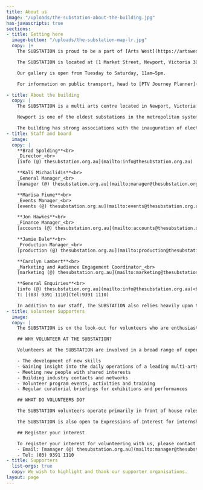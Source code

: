 ```yaml
---
title: About us
image: "/uploads/the-substation-about-the-building.jpg"
has-javascripts: true
sections:
- title: Getting here
  image-bottom: "/uploads/the-substation-map-lr.jpg"
  copy: |+
    The SUBSTATION is proud to be a part of [Arts West](https://artswest.com.au/), a unique alliance of arts organisations who reflect the exciting, vibrant and diverse arts and culture thriving in Melbourne’s inner west.

    The SUBSTATION is located at [1 Market Street, Newport, Victoria 3015](https://goo.gl/maps/WG1MkodsgHP2).

    Our gallery is open from Tuesday to Saturday, 11am–5pm.

    For information on public transport, head to [PTV Journey Planner](http://ptv.vic.gov.au/journey#jpsearch%5Baction%5D=showPlanner).

- title: About the building
  copy: |
    The SUBSTATION is a multi arts centre located in Newport, Victoria. One of Melbourne’s newest arts venues, the building houses the biggest visual arts gallery in the Western Suburbs of Melbourne, a dance studio and a large-scale multi-purpose performance space. The SUBSTATION is a one of a kind arts venue in Victoria in that its architecture and spaces invite artists to work across art form and scale. The SUBSTATION aims to engage with artists to introduce new audiences to new artists and artistic work. We invite artists to utilise our unique spaces in the development and staging of work that responds to ideas that are relevant to our place in Melbourne, Australia and the world.

    Newport is one of the oldest substations in the metropolitan systems, and also one of the largest, comparable to the North Fitzroy substation and slightly smaller than the Newmarket substation. It displays an exceptionally high level of integrity not seen in any other extant examples of this substation design, and although much of the original equipment has been removed or vandalised, the building is highly demonstrative of early twentieth century power generating practices. The building has strong visual and functional associations with the nearby Newport railway workshops, established in 1882.

    The building has strong associations with the inauguration of electric services, due to its construction during the first phase of the scheme. It is also important for its associations with the engineering firm Merz and MacLellan, who designed the electrification scheme as well as the early substations in association with the VR Way and Works Branch. Its construction by the Victorian Railways sets the building apart from contemporary Railways structures built under contract.
- title: Staff and board
  image: 
  copy: |
    **Brad Spolding**<br>
    _Director_<br>
    [info (@) thesubstation.org.au](mailto:info@thesubstation.org.au)

    **Kali Michailidis**<br>
    _General Manager_<br>
    [manager (@) thesubstation.org.au](mailto:manager@thesubstation.org.au)

    **Marisa Fiume**<br>
    _Events Manager_<br>
    [events (@) thesubstation.org.au](mailto:events@thesubstation.org.au)

    **Jon Hawkes**<br>
    _Finance Manager_<br>
    [accounts (@) thesubstation.org.au](mailto:accounts@thesubstation.org.au)

    **Jamie Dale**<br>
    _Production Manager_<br>
    [production (@) thesubstation.org.au](mailto:production@thesubstation.org.au)

    **Carolyn Lambert**<br>
    _Marketing and Audience Engagement Coordinator_<br>
    [marketing (@) thesubstation.org.au](mailto:marketing@thesubstation.org.au)

    **General Enquiries**<br>
    [info (@) thesubstation.org.au](mailto:info@thesubstation.org.au)<br>
    T: [(03) 9391 1110](tel:9391 1110)

    In addition to our staff, The SUBSTATION also relies heavily upon the tireless efforts of our volunteers.
- title: Volunteer Supporters
  image: 
  copy: |
    The SUBSTATION is on the look-out for volunteers who are enthusiastic and dedicated to the promotion of visual and performing arts in its myriad forms. The SUBSTATION volunteers play an active role in delivering excellent customer experiences and ensuring The SUBSTATION remains a valued cultural destination. Whether you want to gain experience in the industry, learn more about visual and performing arts, pass on your skills and knowledge to others or just want to socialise with people with similar interests – we want to hear from you!

    ## WHY VOLUNTEER AT THE SUBSTATION?

    Volunteers at The SUBSTATION are involved in a broad range of experiences. The benefits of volunteering include:

    - The development of new skills
    - Gaining insight into the daily operations of a leading multi-arts organisation
    - Meeting new people with shared interests
    - Building industry contacts and networks
    - Volunteer program events, activities and training
    - Regular curatorial briefings for exhibitions and performances

    ## WHAT DO VOLUNTEERS DO?

    The SUBSTATION volunteers operate primarily in front of house roles, invigilating exhibitions, ushering for performances and assisting with private and corporate events.

    The SUBSTATION is also open to Expressions of Interest for internships from tertiary or post-graduate students in areas of marketing, production and    general administration (subject to availability).

    ## Register your interest

    To register your interest for volunteering with us, please contact Kali Michailidis, General Manager:
    - Email: [manager (@) thesubstation.org.au](mailto:manager@thesubstation.org.au)
    - Tel: (03) 9391 1110
- title: Supporters
  list-orgs: true
  copy: We wish to highlight and thank our supporter organisations.
layout: page
---
```


